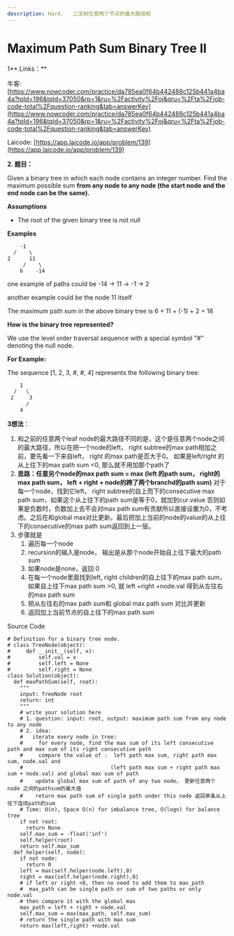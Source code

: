 ```yaml
---
description: Hard.   二叉树任意两个节点的最大路径和
---
```


# Maximum Path Sum Binary Tree II

1**.Links：**

牛客: [https://www.nowcoder.com/practice/da785ea0f64b442488c125b441a4ba4a?tpId=196&tqId=37050&rp=1&ru=%2Factivity%2Foj&qru=%2Fta%2Fjob-code-total%2Fquestion-ranking&tab=answerKey](https://www.nowcoder.com/practice/da785ea0f64b442488c125b441a4ba4a?tpId=196&tqId=37050&rp=1&ru=%2Factivity%2Foj&qru=%2Fta%2Fjob-code-total%2Fquestion-ranking&tab=answerKey)

Laicode: [https://app.laicode.io/app/problem/139](https://app.laicode.io/app/problem/139)

**2. 题目：**

Given a binary tree in which each node contains an integer number. Find the maximum possible sum **from any node to any node \(the start node and the end node can be the same\).** 

**Assumptions**

* ​The root of the given binary tree is not null

**Examples**

```text
    -1
  /    \
2      11
     /    \
    6    -14
```

 

one example of paths could be -14 -&gt; 11 -&gt; -1 -&gt; 2

another example could be the node 11 itself

The maximum path sum in the above binary tree is 6 + 11 + \(-1\) + 2 = 18

**How is the binary tree represented?**

We use the level order traversal sequence with a special symbol "\#" denoting the null node.

**For Example:**

The sequence \[1, 2, 3, \#, \#, 4\] represents the following binary tree:

```text
    1
  /   \
 2     3
      /
    4
```

  

**3想法**：

1. 和之前的任意两个leaf node的最大路径不同的是，这个是任意两个node之间的最大路径，所以在把一个node的left， right subtree的max path相加之前，要先看一下来自left， right 的max path是否大于0。 如果是left/right 的从上往下的max path sum &lt;0, 那么就不用加那个path了
2. **思路：任意另个node的max path sum = max \(left 的path sum， right的max path sum， left + right + node的跨了两个branchd的path sum\)**    对于每一个node，找到它left， right subtree的自上而下的consecutive max path sum，如果这个从上往下的path sum是等于0，就加到cur.value 否则如果是负数时，负数加上去不会对max path sum有贡献所以直接设置为0，不考虑。之后在和global max对比更新。最后把加上当前的node的value的从上往下的consecutive的max path sum返回到上一层。
3. 步骤就是
   1. 遍历每一个node
   2. recursion的输入是node， 输出是从那个node开始自上往下最大的path sum
   3. 如果node是none，返回 0
   4. 在每一个node里面找到left, right children的自上往下的max path sum，如果自上往下max path sum &gt;0, 就 left +right +node.val 得到从左往右的max path sum
   5. 把从左往右的max path sum和 global max path sum 对比并更新
   6. 返回加上当前节点的自上往下的max path sum

Source Code

```text
# Definition for a binary tree node.
# class TreeNode(object):
#     def __init__(self, x):
#         self.val = x
#         self.left = None
#         self.right = None
class Solution(object):
  def maxPathSum(self, root):
    """
    input: TreeNode root
    return: int
    """
    # write your solution here
    # 1. question: input: root, output: maximum path sum from any node to any node
    # 2. idea:
    #   iterate every node in tree:
    #     for every node, find the max sum of its left consecutive path and max sum of its right consecutive path 
    #     compare the value of :  left path max sum, right path max sum, node.val and 
    #                            (left path max sum + right path max sum + node.val) and global max sum of path
    #    update global max sum of path of any two node， 更新任意两个node 之间的pathsum的最大值
    #    return max path sum of single path under this node 返回单条从上往下连续path的sum
    # Time: O(n), Space O(n) for imbalance tree, O(logn) for balance tree
    if not root:
      return None
    self.max_sum = -float('inf')
    self.helper(root)
    return self.max_sum
  def helper(self, node):
    if not node:
      return 0
    left = max(self.helper(node.left),0)
    right = max(self.helper(node.right),0)
    # if left or right <0, then no need to add them to max_path
    #  max_path can be single path or sum of two paths or only node.val
    # then compare it with the global max
    max_path = left + right + node.val
    self.max_sum = max(max_path, self.max_sum)
    # return the single path with max sum
    return max(left,right) +node.val


```

 

